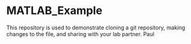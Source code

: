 # MATLAB_Example
This repository is used to demonstrate cloning a git repository, making changes to the file, and sharing with your lab partner.
Paul
